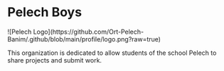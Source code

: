 <h1>Pelech Boys</h1> ![Pelech Logo](https://github.com/Ort-Pelech-Banim/.github/blob/main/profile/logo.png?raw=true)

  
This organization is dedicated to allow students of the school Pelech to share projects and submit work.
